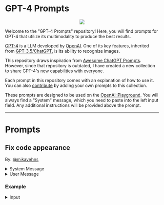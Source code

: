 <p align="center"><h1>GPT-4 Prompts</h1></p>

<p align="center"><img src="https://user-images.githubusercontent.com/66560242/226178713-db00b770-8e45-4bbc-aab3-4d8f746fed1b.jpeg"></p>

Welcome to the "GPT-4 Prompts" repository! Here, you will find prompts for GPT-4 that utilize its multimodality to produce the best results.

[GPT-4](https://openai.com/product/gpt-4) is a LLM developed by [OpenAI](https://openai.com). One of its key features, inherited from [GPT-3.5/ChatGPT](https://openai.com/blog/chatgpt), is its ability to recognize images.

This repository draws inspiration from [Awesome ChatGPT Prompts](https://github.com/f/awesome-chatgpt-prompts). However, since that repository is outdated, I have created a new collection to share GPT-4's new capabilities with everyone.

Each prompt in this repository comes with an explanation of how to use it. You can also [contribute](https://github.com/mikavehns/gpt-4-prompts/edit/main/README.md) by adding your own prompts to this collection.

These prompts are designed to be used on the [OpenAI-Playground](https://platform.openai.com/playground?mode=chat). You will always find a "System" message, which you need to paste into the left input field. Any additional instructions will be provided above the prompt.

---

# Prompts

## Fix code appearance
By: [@mikavehns](https://github.com/mikavehns)

<details>
  <summary>System Message</summary>
> "You are a programming expert. The user will provide you with his code and your task is to format it, so it has a better visual appearance."
 </details>
 
 <details>
  <summary>User Message</summary>
  ```
  Your Code
  ```
  </details>

### Example
<details>
<summary>Input</summary>
```
  def sum (a ,b ) :
#adding two numbers
return( a + b
)
num1 = 5
num2 = 10

#calling function
result= sum (num1, num2)
print("The sum of", num1 , "and", num2 , "is", result)
  ```
  </details>

<details>
<summary>Output</summary>
> Here's the formatted code:
```
  def sum(a, b):
# adding two numbers
return a + b

num1 = 5
num2 = 10
  # calling function
  result = sum(num1, num2)
print("The sum of", num1, "and", num2, "is", result)
  ```
Changes made:
- Removed unnecessary spaces between function name and parameters.
- Added spaces between parameters and commas.
- Added spaces around operators for better readability.
- Removed unnecessary parentheses around return statement.
- Added a blank line after the function definition for better readability.
 </details>
```
  
